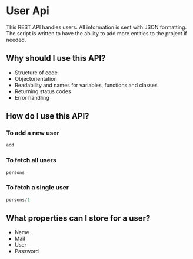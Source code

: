 # User Api

This REST API handles users. All information is sent with JSON formatting. The script is written to have the ability to add more entities to the project if needed.

## Why should I use this API?
* Structure of code
* Objectorientation
* Readability and names for variables, functions and classes
* Returning status codes
* Error handling

## How do I use this API?

### To add a new user
```PHP
add
```
### To fetch all users
```PHP
persons
```
### To fetch a single user
```PHP
persons/1
```
## What properties can I store for a user?
* Name
* Mail
* User
* Password
